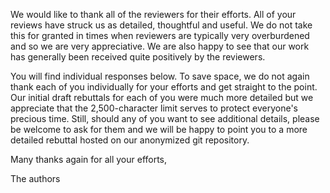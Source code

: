 We would like to thank all of the reviewers for their efforts. All of your reviews have struck us as detailed, thoughtful and useful. We do not take this for granted in times when reviewers are typically very overburdened and so we are very appreciative. We are also happy to see that our work has generally been received quite positively by the reviewers.

You will find individual responses below. To save space, we do not again thank each of you individually for your efforts and get straight to the point. Our initial draft rebuttals for each of you were much more detailed but we appreciate that the 2,500-character limit serves to protect everyone's precious time. Still, should any of you want to see additional details, please be welcome to ask for them and we will be happy to point you to a more detailed rebuttal hosted on our anonymized git repository. 

Many thanks again for all your efforts,

The authors
